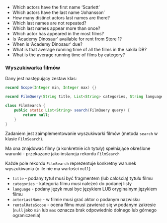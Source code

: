 * Which actors have the first name ‘Scarlett’
* Which actors have the last name ‘Johansson’
* How many distinct actors last names are there?
* Which last names are not repeated?
* Which last names appear more than once?
* Which actor has appeared in the most films?
* Is ‘Academy Dinosaur’ available for rent from Store 1?
* When is ‘Academy Dinosaur’ due?
* What is that average running time of all the films in the sakila DB?
* What is the average running time of films by category?


### Wyszukiwarka filmów

Dany jest następujący zestaw klas: 

```java
record Scope(Integer min, Integer max) {}

record FilmQuery(String title, List<String> categories, String language, String actorLastName, Scope rentalRateScope) {}

class FilmSearch {
    public static List<String> search(FilmQuery query) {
        return null;
    }
}
```

Zadaniem jest zaimplementowanie wyszukiwarki filmów (metoda `search` w klasie `FilmSearch`). 

Ma ona znajdować filmy (a konkretnie ich tytuły) spełniające określone warunki - przekazane jako instancja rekordu `FilmSearch` 

Każde pole rekordu `FilmSearch` reprezentuje konkretny warunek wyszukiwania (o ile nie ma wartości `null`)

* `title` - podany tytuł musi być fragmentem (lub całością) tytułu filmu
* `categories` - kategoria filmu musi należeć do podanej listy
* `language` - podany język musi byc językiem LUB oryginalnym językiem filmu
* `actorLastName` - w filmie musi grać aktor o podanym nazwisku
* `rentalRateScope` - ocena filmu musi zawierać się w podanym zakresie (`null` jako `min` lub `max` oznacza brak odpowiednio dolnego lub górnego ograniczenia)